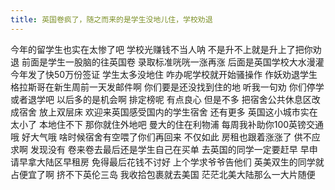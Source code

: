 ```yaml
---
title: 英国卷疯了，随之而来的是学生没地儿住，学校劝退
---
```

今年的留学生也实在太惨了吧
学校光赚钱不当人呐
不是升不上就是升上了把你劝退
前面是学生一股脑的往英国卷
录取标准咣咣一涨再涨
后面是英国学校大水漫灌
今年发了快50万份签证
学生太多没地住
咋办呢学校就开始骚操作
作妖劝退学生
格拉斯哥在新生周前一天发邮件啊
你们要是还没找到住的地
听我一句劝
你们停学或者退学吧
以后多的是机会啊
排定榜呢
有点良心
但是不多
把宿舍公共休息区改成宿舍
放上双层床
欢迎来英国感受国内的学生宿舍
还有更多
英国这小城市实在太小了
本地住不下
那你就住外地吧
曼大的住在利物浦
每周我补助你100英镑交通哦
好大气哦
啥时候宿舍有空喂了你们再回来
不仅如此
房租也跟着涨涨了
供不应求啊
发现没有
卷来卷去最后还是学生自己在买单
去英国的同学一定要赶早
早申请早拿大陆区早租房
免得最后花钱不讨好
上个学求爷爷告他们
英美双生的同学就占便宜了啊
挤不下英伦三岛
我收拾包裹就去美国
茫茫北美大陆那么一大片随便
